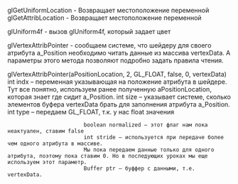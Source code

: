 glGetUniformLocation - Возвращает местоположение переменной
glGetAttribLocation - Возвращает местоположение переменной

glUniform4f - вызов glUniform4f, который задает цвет

glVertexAttribPointer -  сообщаем системе, что шейдеру для своего атрибута a_Position необходимо читать данные из массива vertexData.
                            А параметры этого метода позволяют подробно задать правила чтения.

glVertexAttribPointer(aPositionLocation, 2, GL_FLOAT, false, 0, vertexData)
                            int indx – переменная указывающая на положение атрибута в шейдере.
                            Тут все понятно, используем ранее полученную aPositionLocation, которая знает где сидит a_Position.
                            int size – указывает системе, сколько элементов буфера vertexData брать для заполнения атрибута a_Position.
                            int type – передаем GL_FLOAT, т.к. у нас float значения

                            boolean normalized – этот флаг нам пока неактуален, ставим false
                            int stride – используется при передаче более чем одного атрибута в массиве.
                            Мы пока передаем данные только для одного атрибута, поэтому пока ставим 0. Но в последующих уроках мы еще используем этот параметр.
                            Buffer ptr – буффер с данными, т.е. vertexData.
